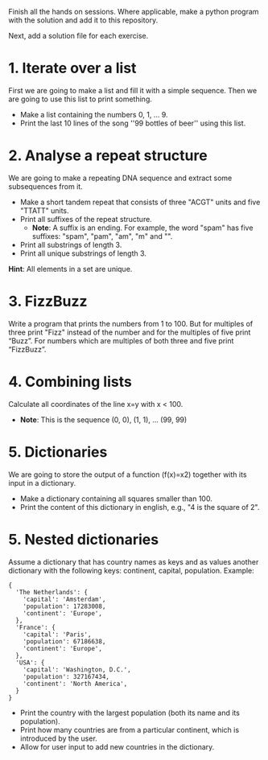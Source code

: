 Finish all the hands on sessions. Where applicable, make a python program with
the solution and add it to this repository.

Next, add a solution file for each exercise.

# 1. Iterate over a list

First we are going to make a list and fill it with a simple sequence. Then we
are going to use this list to print something.
- Make a list containing the numbers 0, 1, ... 9.
- Print the last 10 lines of the song ''99 bottles of beer'' using this list.

# 2. Analyse a repeat structure

We are going to make a repeating DNA sequence and extract some subsequences
from it.
- Make a short tandem repeat that consists of three "ACGT" units and five
"TTATT" units.
- Print all suffixes of the repeat structure.
  - **Note**: A suffix is an ending. For example, the word "spam" has five
  suffixes: "spam", "pam", "am", "m" and "".
- Print all substrings of length 3.
- Print all unique substrings of length 3.

**Hint**: All elements in a set are unique.

# 3. FizzBuzz

Write a program that prints the numbers from 1 to 100.
But for multiples of three print "Fizz" instead of the
number and for the multiples of five print “Buzz”.
For numbers which are multiples of both three and five print “FizzBuzz”.

# 4. Combining lists

Calculate all coordinates of the line x=y with x < 100.
- **Note**: This is the sequence (0, 0), (1, 1), ... (99, 99)

# 5. Dictionaries

We are going to store the output of a function (f(x)=x2) together with its
input in a dictionary.
- Make a dictionary containing all squares smaller than 100.
- Print the content of this dictionary in english, e.g., "4 is the square of 2".


# 5. Nested dictionaries

Assume a dictionary that has country names as keys and as values another
dictionary with the following keys: continent, capital, population. Example:

    {
      'The Netherlands': {
        'capital': 'Amsterdam',
        'population': 17283008,
        'continent': 'Europe',
      },
      'France': {
        'capital': 'Paris',
        'population': 67186638,
        'continent': 'Europe',
      },
      'USA': {
        'capital': 'Washington, D.C.',
        'population': 327167434,
        'continent': 'North America',
      }
    }

- Print the country with the largest population (both its name and its population).
- Print how many countries are from a particular continent, which is introduced
by the user.
- Allow for user input to add new countries in the dictionary.
